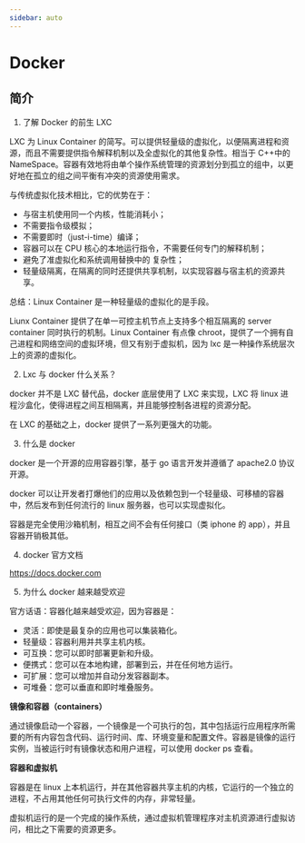 ```yaml
---
sidebar: auto
---
```


# Docker

## 简介

1. 了解 Docker 的前生 LXC

LXC 为 Linux Container 的简写。可以提供轻量级的虚拟化，以便隔离进程和资源，而且不需要提供指令解释机制以及全虚拟化的其他复杂性。相当于 C++中的 NameSpace。容器有效地将由单个操作系统管理的资源划分到孤立的组中，以更好地在孤立的组之间平衡有冲突的资源使用需求。

与传统虚拟化技术相比，它的优势在于：

- 与宿主机使用同一个内核，性能消耗小；
- 不需要指令级模拟；
- 不需要即时（just-i-time）编译；
- 容器可以在 CPU 核心的本地运行指令，不需要任何专门的解释机制；
- 避免了准虚拟化和系统调用替换中的 复杂性；
- 轻量级隔离，在隔离的同时还提供共享机制，以实现容器与宿主机的资源共享。

总结：Linux Container 是一种轻量级的虚拟化的是手段。

Liunx Container 提供了在单一可控主机节点上支持多个相互隔离的 server container 同时执行的机制。Linux Container 有点像 chroot，提供了一个拥有自己进程和网络空间的虚拟环境，但又有别于虚拟机，因为 lxc 是一种操作系统层次上的资源的虚拟化。

2. Lxc 与 docker 什么关系？

docker 并不是 LXC 替代品，docker 底层使用了 LXC 来实现，LXC 将 linux 进程沙盒化，使得进程之间互相隔离，并且能够控制各进程的资源分配。

在 LXC 的基础之上，docker 提供了一系列更强大的功能。

3. 什么是 docker

docker 是一个开源的应用容器引擎，基于 go 语言开发并遵循了 apache2.0 协议开源。

docker 可以让开发者打爆他们的应用以及依赖包到一个轻量级、可移植的容器中，然后发布到任何流行的 linux 服务器，也可以实现虚拟化。

容器是完全使用沙箱机制，相互之间不会有任何接口（类 iphone 的 app），并且容器开销极其低。

4. docker 官方文档

https://docs.docker.com

5. 为什么 docker 越来越受欢迎

官方话语：容器化越来越受欢迎，因为容器是：

- 灵活：即使是最复杂的应用也可以集装箱化。
- 轻量级：容器利用并共享主机内核。
- 可互换：您可以即时部署更新和升级。
- 便携式：您可以在本地构建，部署到云，并在任何地方运行。
- 可扩展：您可以增加并自动分发容器副本。
- 可堆叠：您可以垂直和即时堆叠服务。

**镜像和容器（containers）**

通过镜像启动一个容器，一个镜像是一个可执行的包，其中包括运行应用程序所需要的所有内容包含代码、运行时间、库、环境变量和配置文件。容器是镜像的运行实例，当被运行时有镜像状态和用户进程，可以使用 docker ps 查看。

**容器和虚拟机**

容器是在 linux 上本机运行，并在其他容器共享主机的内核，它运行的一个独立的进程，不占用其他任何可执行文件的内存，非常轻量。

虚拟机运行的是一个完成的操作系统，通过虚拟机管理程序对主机资源进行虚拟访问，相比之下需要的资源更多。
